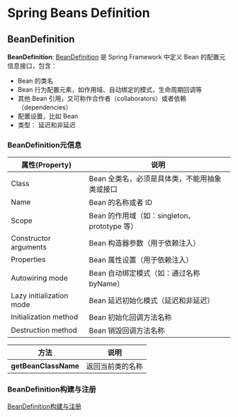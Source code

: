 # **Spring Beans Definition**
## **BeanDefinition**  
 **BeanDefinition**: [BeanDefinition](https://github.com/spring-projects/spring-framework/blob/main/spring-beans/src/main/java/org/springframework/beans/factory/config/BeanDefinition.java) 是 Spring Framework 中定义 Bean 的配置元信息接口，包含：  
* Bean 的类名
* Bean 行为配置元素，如作用域、自动绑定的模式，生命周期回调等
* 其他 Bean 引用，又可称作合作者（collaborators）或者依赖（dependencies）
* 配置设置，比如 Bean
* 类型： 延迟和非延迟
### **BeanDefinition元信息**
| 属性(Property)| 说明 |
|--- | --- |
|Class |Bean 全类名，必须是具体类，不能用抽象类或接口|
|Name |Bean 的名称或者 ID|
|Scope |Bean 的作用域（如：singleton、prototype 等）|
|Constructor arguments |Bean 构造器参数（用于依赖注入）|
|Properties |Bean 属性设置（用于依赖注入）|
|Autowiring mode |Bean 自动绑定模式（如：通过名称 byName）|
|Lazy initialization mode |Bean 延迟初始化模式（延迟和非延迟）|
|Initialization method |Bean 初始化回调方法名称|
|Destruction method |Bean 销毁回调方法名称|

| 方法| 说明 |
|--- | --- |
|**getBeanClassName** |  返回当前类的名称|
### **BeanDefinition构建与注册**
   [BeanDefinition构建与注册](SpringBeansCreateAndRegister.md)
